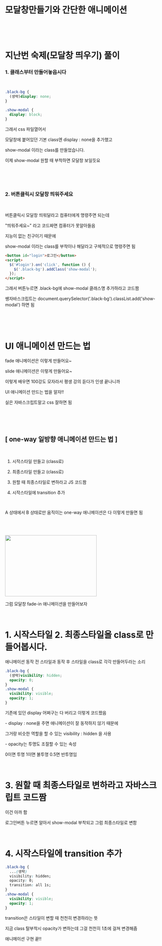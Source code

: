 # 모달창만들기와 간단한 애니메이션

<br>
<br>
<br>

# 지난번 숙제(모달창 띄우기) 풀이

### 1. 클래스부터 만들어놓읍시다

<br>

```css
.black-bg {
  (생략)display: none;
}

.show-modal {
  display: block;
}
```

그래서 css 파일열어서

모달창에 붙어있던 기본 class엔 display : none을 추가했고

show-modal 이라는 class를 만들었습니다.

이제 show-modal 원할 때 부착하면 모달창 보일듯요

<br>
<br>
<br>

### 2. 버튼클릭시 모달창 띄워주세요

<br>

버튼클릭시 모달창 띄워달라고 컴퓨터에게 명령주면 되는데

"띄워주세요~" 라고 코드짜면 컴퓨터가 못알아들음

지능이 없는 친구이기 때문에

show-modal 이라는 class를 부착이나 해달라고 구체적으로 명령주면 됨

```html
<button id="login">로그인</button>
<script>
  $('#login').on('click', function () {
    $('.black-bg').addClass('show-modal');
  });
</script>
```

그래서 버튼누르면 .black-bg에 show-modal 클래스명 추가하라고 코드짬

쌩자바스크립트는 document.querySelector('.black-bg').classList.add('show-modal') 하면 됨

<br>
<br>
<br>

# UI 애니메이션 만드는 법

fade 애니메이션은 이렇게 만들어요~

slide 애니메이션은 이렇게 만들어요~

이렇게 배우면 100강도 모자라서 평생 강의 듣다가 인생 끝나니까

UI 애니메이션 만드는 법을 알자!!

실은 자바스크립트말고 css 잘하면 됨

<br>
<br>
<br>

## [ one-way 일방향 애니메이션 만드는 법 ]

<br>

1. 시작스타일 만들고 (class로)

2. 최종스타일 만들고 (class로)

3. 원할 때 최종스타일로 변하라고 JS 코드짬

4. 시작스타일에 transition 추가

<br>

A 상태에서 B 상태로만 움직이는 one-way 애니메이션은 다 이렇게 만들면 됨

<br>
<br>
<br>

<img src="https://codingapple.com/wp-content/uploads/2022/02/Animation33.gif" width="300" height="200">

그럼 모달창 fade-in 애니메이션을 만들어보자

<br>

# 1. 시작스타일 2. 최종스타일을 class로 만들어봅시다.

애니메이션 동작 전 스타일과 동작 후 스타일을 class로 각각 만들어두라는 소리

```css
.black-bg {
  (생략)visibility: hidden;
  opacity: 0;
}
.show-modal {
  visibility: visible;
  opacity: 1;
}
```

기존에 있던 display 어쩌구는 다 버리고 이렇게 코드짰음

\- display : none을 주면 애니메이션이 잘 동작하지 않기 때문에

그거랑 비슷한 역할을 할 수 있는 visibility : hidden 을 사용

\- opacity는 투명도 조절할 수 있는 속성

0이면 투명 1이면 불투명 0.5면 반투명임

<br>

# 3. 원할 때 최종스타일로 변하라고 자바스크립트 코드짬

이건 아까 함

로그인버튼 누르면 알아서 show-modal 부착되고 그럼 최종스타일로 변함

<br>

# 4. 시작스타일에 transition 추가

```css
.black-bg {
  ...(생략)
  visibility: hidden;
  opacity: 0;
  transition: all 1s;
}
.show-modal {
  visibility: visible;
  opacity: 1;
}
```

transition은 스타일이 변할 때 천천히 변경하라는 뜻

지금 class 탈부착시 opacity가 변하는데 그걸 천천히 1초에 걸쳐 변경해줌

애니메이션 구현 끝!!
